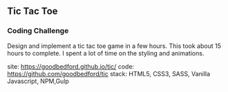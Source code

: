 ## Tic Tac Toe ##
### Coding Challenge ###

Design and implement a tic tac toe game in a few hours.
This took about 15 hours to complete.
I spent a lot of time on the styling and animations.

site: https://goodbedford.github.io/tic/
code: https://github.com/goodbedford/tic
stack: HTML5, CSS3, SASS, Vanilla Javascript, NPM,Gulp
